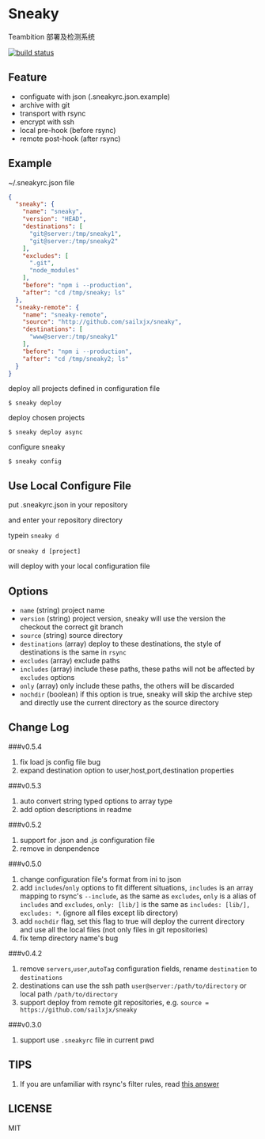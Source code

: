 Sneaky
=======

Teambition 部署及检测系统

[![build status](https://api.travis-ci.org/teambition/sneaky.png)](https://travis-ci.org/teambition/sneaky)

## Feature

* configuate with json (.sneakyrc.json.example)
* archive with git
* transport with rsync
* encrypt with ssh
* local pre-hook (before rsync)
* remote post-hook (after rsync)

## Example

~/.sneakyrc.json file

```json
{
  "sneaky": {
    "name": "sneaky",
    "version": "HEAD",
    "destinations": [
      "git@server:/tmp/sneaky1",
      "git@server:/tmp/sneaky2"
    ],
    "excludes": [
      ".git",
      "node_modules"
    ],
    "before": "npm i --production",
    "after": "cd /tmp/sneaky; ls"
  },
  "sneaky-remote": {
    "name": "sneaky-remote",
    "source": "http://github.com/sailxjx/sneaky",
    "destinations": [
      "www@server:/tmp/sneaky1"
    ],
    "before": "npm i --production",
    "after": "cd /tmp/sneaky2; ls"
  }
}
```

deploy all projects defined in configuration file
```
$ sneaky deploy
```

deploy chosen projects
```
$ sneaky deploy async
```

configure sneaky
```
$ sneaky config
```

## Use Local Configure File

put .sneakyrc.json in your repository

and enter your repository directory

typein `sneaky d`

or `sneaky d [project]`

will deploy with your local configuration file

## Options

* `name` (string) project name
* `version` (string) project version, sneaky will use the version the checkout the correct git branch
* `source` (string) source directory
* `destinations` (array) deploy to these destinations, the style of destinations is the same in `rsync`
* `excludes` (array) exclude paths
* `includes` (array) include these paths, these paths will not be affected by `excludes` options
* `only` (array) only include these paths, the others will be discarded
* `nochdir` (boolean) if this option is true, sneaky will skip the archive step and directly use the current directory as the source directory

## Change Log

###v0.5.4
1. fix load js config file bug
2. expand destination option to user,host,port,destination properties

###v0.5.3
1. auto convert string typed options to array type
2. add option descriptions in readme

###v0.5.2
1. support for .json and .js configuration file
2. remove in denpendence

###v0.5.0
1. change configuration file's format from ini to json
2. add `includes`/`only` options to fit different situations, `includes` is an array mapping to rsync's `--include`, as the same as `excludes`, `only` is a alias of `includes` and `excludes`, `only: [lib/]` is the same as `includes: [lib/], excludes: *`. (ignore all files except lib directory)
3. add `nochdir` flag, set this flag to true will deploy the current directory and use all the local files (not only files in git repositories)
4. fix temp directory name's bug

###v0.4.2
1. remove `servers`,`user`,`autoTag` configuration fields, rename `destination` to `destinations`
2. destinations can use the ssh path `user@server:/path/to/directory` or local path `/path/to/directory`
3. support deploy from remote git repositories, e.g. `source = https://github.com/sailxjx/sneaky`

###v0.3.0
1. support use `.sneakyrc` file in current pwd

## TIPS

1. If you are unfamiliar with rsync's filter rules, read [this answer](http://unix.stackexchange.com/questions/2161/rsync-filter-copying-one-pattern-only#answer-2503)

## LICENSE
MIT
